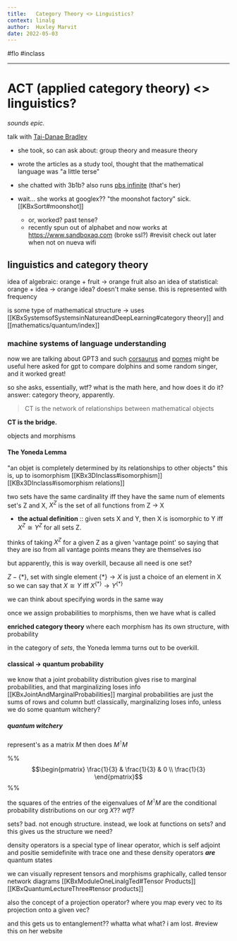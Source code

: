 ```yaml
---
title:   Category Theory <> Linguistics?
context: linalg
author:  Huxley Marvit
date: 2022-05-03
---
```


#flo #inclass 

***

# ACT (applied category theory) <> linguistics? 
*sounds epic.* 

talk with [Tai-Danae Bradley](https://www.math3ma.com/about)
- she took, so can ask about: group theory and measure theory

- wrote the articles as a study tool, thought that the mathematical language was "a little terse"
- she chatted with 3b1b? also runs [pbs infinite](https://www.youtube.com/watch?v=UIwnCoqx91Q) (that's her)
- wait... she works at googlex?? "the moonshot factory"  sick. [[KBxSort#moonshot]]
	- or, worked? past tense? 
	- recently spun out of alphabet and now works at https://www.sandboxaq.com (broke ssl?) #revisit check out later when not on nueva wifi


## linguistics and category theory

idea of algebraic: orange + fruit → orange fruit
also an idea of statistical: orange + idea → orange idea? doesn't make sense. this is represented with frequency

is some type of mathematical structure
→ uses [[KBxSystemsofSystemsinNatureandDeepLearning#category theory]] and [[mathematics/quantum/index]]

### machine systems of language understanding
now we are talking about GPT3 and such
[corsaurus](https://corsaur.us) and [pomes](https://poems.jklsnt.com/inputPage) might be useful here
asked for gpt to compare dolphins and some random singer, and it worked great! 

so she asks, essentially, wtf? what is the math here, and how does it do it?
answer: category theory, apparently. 

> CT is the network of relationships between mathematical objects

**CT is the bridge.**

objects and morphisms 

#### The Yoneda Lemma
"an objet is completely determined by its relationships to other objects"
this is, up to isomorphism [[KBx3DInclass#isomorphism]] [[KBx3DInclass#isomorphism relations]]

two sets have the same cardinality iff they have the same num of elements
set's Z and X, $X^{Z}$ is the set of all functions from Z → X 

- **the actual definition** :: given sets X and Y, then X is isomorphic to Y iff $X^{Z} \cong Y^Z$ for all sets Z.

thinks of taking $X^Z$ for a given Z as a given 'vantage point'
so saying that they are iso from all vantage points means they are themselves iso

but apparently, this is way overkill, because all need is one set? 

$Z - \{*\}$, set with single element
$\{*\} \to X$ is just a choice of an element in X
so we can say that $X \cong Y$ iff $X^{\{*\}} \to Y^{\{*\}}$

we can think about specifying words in the same way

once we assign probabilities to morphisms, then we have what is called 

**enriched category theory**
where each morphism has its own structure, with probability 

in the category of *sets*, the Yoneda lemma turns out to be overkill.

#### classical → quantum probability
we know that a joint probability distribution gives rise to marginal probabilities, and that marginalizing loses info [[KBxJointAndMarginalProbabilities]]
marginal probabilities are just the sums of rows and column
but! classically, marginalizing loses info, unless we do some quantum witchery?

##### quantum witchery
represent's as a matrix $M$
then does $M^{\intercal}M$

%%$$\begin{pmatrix} 
 \frac{1}{3} & \frac{1}{3} & 0 \\ \frac{1}{3}
\end{pmatrix}$$%%

the squares of the entries of the eigenvalues of $M^{\intercal}M$ are the conditional probability distributions on our org $X$??
*wtf?*

sets? bad. not enough structure. instead, we look at functions on sets? and this gives us the structure we need?

density operators is a special type of linear operator, which is self adjoint and positie semidefinite with trace one
and these density operators ***are*** quantum states

we can visually represent tensors and morphisms graphically, called tensor network diagrams [[KBxModuleOneLinalgTed#Tensor Products]] [[KBxQuantumLectureThree#tensor products]]

also the concept of a projection operator? where you map every vec to its projection onto a given vec?

and this gets us to entanglement?? whatta what what?
i am lost. #review this on her website










